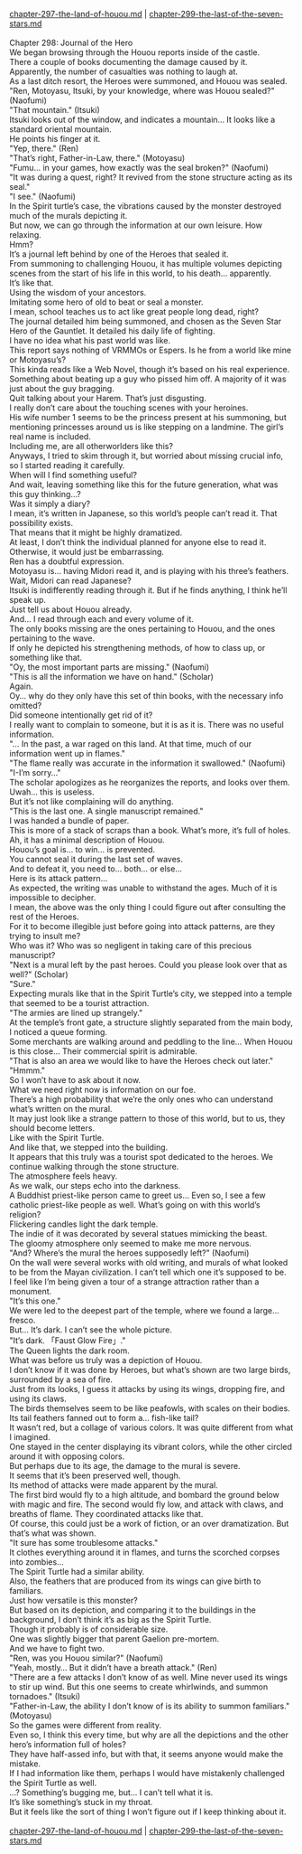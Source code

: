 [chapter-297-the-land-of-houou.md](./chapter-297-the-land-of-houou.md) | [chapter-299-the-last-of-the-seven-stars.md](./chapter-299-the-last-of-the-seven-stars.md) <br/>
<br/>
Chapter 298: Journal of the Hero<br/>
We began browsing through the Houou reports inside of the castle.<br/>
There a couple of books documenting the damage caused by it.<br/>
Apparently, the number of casualties was nothing to laugh at.<br/>
As a last ditch resort, the Heroes were summoned, and Houou was sealed.<br/>
"Ren, Motoyasu, Itsuki, by your knowledge, where was Houou sealed?" (Naofumi)<br/>
"That mountain." (Itsuki)<br/>
Itsuki looks out of the window, and indicates a mountain… It looks like a standard oriental mountain.<br/>
He points his finger at it.<br/>
"Yep, there." (Ren)<br/>
"That’s right, Father-in-Law, there." (Motoyasu)<br/>
"Fumu… in your games, how exactly was the seal broken?" (Naofumi)<br/>
"It was during a quest, right? It revived from the stone structure acting as its seal."<br/>
"I see." (Naofumi)<br/>
In the Spirit turtle’s case, the vibrations caused by the monster destroyed much of the murals depicting it.<br/>
But now, we can go through the information at our own leisure. How relaxing.<br/>
Hmm?<br/>
It’s a journal left behind by one of the Heroes that sealed it.<br/>
From summoning to challenging Houou, it has multiple volumes depicting scenes from the start of his life in this world, to his death… apparently.<br/>
It’s like that.<br/>
Using the wisdom of your ancestors.<br/>
Imitating some hero of old to beat or seal a monster.<br/>
I mean, school teaches us to act like great people long dead, right?<br/>
The journal detailed him being summoned, and chosen as the Seven Star Hero of the Gauntlet. It detailed his daily life of fighting.<br/>
I have no idea what his past world was like.<br/>
This report says nothing of VRMMOs or Espers. Is he from a world like mine or Motoyasu’s?<br/>
This kinda reads like a Web Novel, though it’s based on his real experience.<br/>
Something about beating up a guy who pissed him off. A majority of it was just about the guy bragging.<br/>
Quit talking about your Harem. That’s just disgusting.<br/>
I really don’t care about the touching scenes with your heroines.<br/>
His wife number 1 seems to be the princess present at his summoning, but mentioning princesses around us is like stepping on a landmine. The girl’s real name is included.<br/>
Including me, are all otherworlders like this?<br/>
Anyways, I tried to skim through it, but worried about missing crucial info, so I started reading it carefully.<br/>
When will I find something useful?<br/>
And wait, leaving something like this for the future generation, what was this guy thinking…?<br/>
Was it simply a diary?<br/>
I mean, it’s written in Japanese, so this world’s people can’t read it. That possibility exists.<br/>
That means that it might be highly dramatized.<br/>
At least, I don’t think the individual planned for anyone else to read it.<br/>
Otherwise, it would just be embarrassing.<br/>
Ren has a doubtful expression.<br/>
Motoyasu is… having Midori read it, and is playing with his three’s feathers.<br/>
Wait, Midori can read Japanese?<br/>
Itsuki is indifferently reading through it. But if he finds anything, I think he’ll speak up.<br/>
Just tell us about Houou already.<br/>
And… I read through each and every volume of it.<br/>
The only books missing are the ones pertaining to Houou, and the ones pertaining to the wave.<br/>
If only he depicted his strengthening methods, of how to class up, or something like that.<br/>
"Oy, the most important parts are missing." (Naofumi)<br/>
"This is all the information we have on hand." (Scholar)<br/>
Again.<br/>
Oy… why do they only have this set of thin books, with the necessary info omitted?<br/>
Did someone intentionally get rid of it?<br/>
I really want to complain to someone, but it is as it is. There was no useful information.<br/>
"… In the past, a war raged on this land. At that time, much of our information went up in flames."<br/>
"The flame really was accurate in the information it swallowed." (Naofumi)<br/>
"I-I’m sorry…"<br/>
The scholar apologizes as he reorganizes the reports, and looks over them.<br/>
Uwah… this is useless.<br/>
But it’s not like complaining will do anything.<br/>
"This is the last one. A single manuscript remained."<br/>
I was handed a bundle of paper.<br/>
This is more of a stack of scraps than a book. What’s more, it’s full of holes.<br/>
Ah, it has a minimal description of Houou.<br/>
Houou’s goal is… to win… is prevented.<br/>
You cannot seal it during the last set of waves.<br/>
And to defeat it, you need to… both… or else…<br/>
Here is its attack pattern…<br/>
As expected, the writing was unable to withstand the ages. Much of it is impossible to decipher.<br/>
I mean, the above was the only thing I could figure out after consulting the rest of the Heroes.<br/>
For it to become illegible just before going into attack patterns, are they trying to insult me?<br/>
Who was it? Who was so negligent in taking care of this precious manuscript?<br/>
"Next is a mural left by the past heroes. Could you please look over that as well?" (Scholar)<br/>
"Sure."<br/>
Expecting murals like that in the Spirit Turtle’s city, we stepped into a temple that seemed to be a tourist attraction.<br/>
"The armies are lined up strangely."<br/>
At the temple’s front gate, a structure slightly separated from the main body, I noticed a queue forming.<br/>
Some merchants are walking around and peddling to the line… When Houou is this close… Their commercial spirit is admirable.<br/>
"That is also an area we would like to have the Heroes check out later."<br/>
"Hmmm."<br/>
So I won’t have to ask about it now.<br/>
What we need right now is information on our foe.<br/>
There’s a high probability that we’re the only ones who can understand what’s written on the mural.<br/>
It may just look like a strange pattern to those of this world, but to us, they should become letters.<br/>
Like with the Spirit Turtle.<br/>
And like that, we stepped into the building.<br/>
It appears that this truly was a tourist spot dedicated to the heroes. We continue walking through the stone structure.<br/>
The atmosphere feels heavy.<br/>
As we walk, our steps echo into the darkness.<br/>
A Buddhist priest-like person came to greet us… Even so, I see a few catholic priest-like people as well. What’s going on with this world’s religion?<br/>
Flickering candles light the dark temple.<br/>
The indie of it was decorated by several statues mimicking the beast.<br/>
The gloomy atmosphere only seemed to make me more nervous.<br/>
"And? Where’s the mural the heroes supposedly left?" (Naofumi)<br/>
On the wall were several works with old writing, and murals of what looked to be from the Mayan civilization. I can’t tell which one it’s supposed to be.<br/>
I feel like I’m being given a tour of a strange attraction rather than a monument.<br/>
"It’s this one."<br/>
We were led to the deepest part of the temple, where we found a large… fresco.<br/>
But… It’s dark. I can’t see the whole picture.<br/>
"It’s dark. 「Faust Glow Fire」."<br/>
The Queen lights the dark room.<br/>
What was before us truly was a depiction of Houou.<br/>
I don’t know if it was done by Heroes, but what’s shown are two large birds, surrounded by a sea of fire.<br/>
Just from its looks, I guess it attacks by using its wings, dropping fire, and using its claws.<br/>
The birds themselves seem to be like peafowls, with scales on their bodies.<br/>
Its tail feathers fanned out to form a… fish-like tail?<br/>
It wasn’t red, but a collage of various colors. It was quite different from what I imagined.<br/>
One stayed in the center displaying its vibrant colors, while the other circled around it with opposing colors.<br/>
But perhaps due to its age, the damage to the mural is severe.<br/>
It seems that it’s been preserved well, though.<br/>
Its method of attacks were made apparent by the mural.<br/>
The first bird would fly to a high altitude, and bombard the ground below with magic and fire. The second would fly low, and attack with claws, and breaths of flame. They coordinated attacks like that.<br/>
Of course, this could just be a work of fiction, or an over dramatization. But that’s what was shown.<br/>
"It sure has some troublesome attacks."<br/>
It clothes everything around it in flames, and turns the scorched corpses into zombies…<br/>
The Spirit Turtle had a similar ability.<br/>
Also, the feathers that are produced from its wings can give birth to familiars.<br/>
Just how versatile is this monster?<br/>
But based on its depiction, and comparing it to the buildings in the background, I don’t think it’s as big as the Spirit Turtle.<br/>
Though it probably is of considerable size.<br/>
One was slightly bigger that parent Gaelion pre-mortem.<br/>
And we have to fight two.<br/>
"Ren, was you Houou similar?" (Naofumi)<br/>
"Yeah, mostly… But it didn’t have a breath attack." (Ren)<br/>
"There are a few attacks I don’t know of as well. Mine never used its wings to stir up wind. But this one seems to create whirlwinds, and summon tornadoes." (Itsuki)<br/>
"Father-in-Law, the ability I don’t know of is its ability to summon familiars." (Motoyasu)<br/>
So the games were different from reality.<br/>
Even so, I think this every time, but why are all the depictions and the other hero’s information full of holes?<br/>
They have half-assed info, but with that, it seems anyone would make the mistake.<br/>
If I had information like them, perhaps I would have mistakenly challenged the Spirit Turtle as well.<br/>
…? Something’s bugging me, but… I can’t tell what it is.<br/>
It’s like something’s stuck in my throat.<br/>
But it feels like the sort of thing I won’t figure out if I keep thinking about it.<br/>
<br/>
[chapter-297-the-land-of-houou.md](./chapter-297-the-land-of-houou.md) | [chapter-299-the-last-of-the-seven-stars.md](./chapter-299-the-last-of-the-seven-stars.md) <br/>
